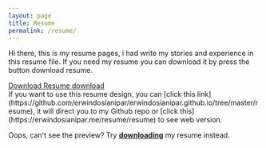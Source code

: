 ```yaml
---
layout: page
title: Resume
permalink: /resume/
---
```


Hi there, this is my resume pages, i had write my stories and experience in this resume file. If you need my resume you can download it by press the button download resume.

<a href="/resume/Erwindo Sianipar | Resume Print.pdf" class="uk-button uk-margin-bottom uk-button-primary">
    Download Resume
    <span class="uk-margin-left" data-feather="download">download</span>
</a>
<br>
If you want to use this resume design, you can [click this link](https://github.com/erwindosianipar/erwindosianipar.github.io/tree/master/resume), it will direct you to my Github repo or [click this](https://erwindosianipar.me/resume/resume) to see web version.

<object width="100%" height="100%" type="application/pdf" data="/resume/Erwindo Sianipar | Resume Print.pdf">
    <div class="uk-alert-danger" uk-alert="">
        <p>Oops, can't see the preview? Try <a href="/resume/Erwindo Sianipar | Resume Print.pdf"><strong>downloading</strong></a> my resume instead.</p>
    </div>
</object>